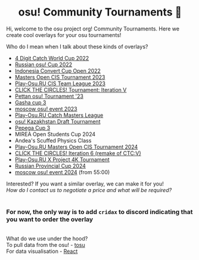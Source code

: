 <h1 align="center">osu! Community Tournaments 👋</h1>

Hi, welcome to the osu project org! Community Tournaments. Here we create cool overlays for your osu tournaments!

Who do I mean when I talk about these kinds of overlays?
- [4 Digit Catch World Cup 2022](https://www.twitch.tv/videos/1587766984)
- [Russian osu! Cup 2022](https://www.twitch.tv/videos/1625212582)
- [Indonesia Convert Cup Open 2022](https://www.twitch.tv/videos/1649711958)
- [Masters Open CIS Tournament 2023](https://www.twitch.tv/videos/1800907815)
- [Play-Osu.RU CIS Team League 2023](https://www.youtube.com/watch?v=ziejcCAM-C8)
- [CLICK THE CIRCLES! Tournament: Iteration V](https://www.twitch.tv/videos/1860566835)
- [Pettan osu! Tournament '23](https://www.twitch.tv/videos/1865652464)
- [Gasha cup 3](https://www.twitch.tv/videos/1866656604)
- [moscow osu! event 2023](https://www.youtube.com/watch?v=Rte6c9VEFt0&t=9326s)
- [Play-Osu.RU Catch Masters League](https://www.youtube.com/watch?v=Hg8FJQTDM3s)
- [osu! Kazakhstan Draft Tournament](https://www.twitch.tv/videos/2027270841)
- [Pepega Cup 3](https://www.twitch.tv/pepegacup/clip/GrotesquePolitePotatoCclamChamp-0l0otrnE2HSSMMdo)
- MIREA Open Students Cup 2024
- Andea's Sсuffed Physics Class
- [Play-Osu.RU Masters Open CIS Tournament 2024](https://www.youtube.com/watch?v=r8l_l9UNANE)
- [CLICK THE CIRCLES! Iteration 6 (remake of CTC:V)](https://www.twitch.tv/videos/2152189557)
- [Play-Osu.RU X Project 4K Tournament](https://www.youtube.com/watch?v=sHrrqdeSN_c)
- [Russian Provincial Cup 2024](https://www.twitch.tv/videos/2173009100)
- [moscow osu! event 2024](https://www.twitch.tv/videos/2209403525) (from 55:00)


Interested? If you want a similar overlay, we can make it for you!<br/>
*How do I contact us to negotiate a price and what will be required?*<br/><br/>
### For now, the only way is to add `cridax` to discord indicating that you want to order the overlay
\
What do we use under the hood?\
To pull data from the osu! - [tosu](https://github.com/KotRikD/tosu)\
For data visualisation - [React](https://github.com/Facebook/react)

